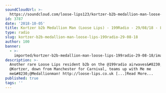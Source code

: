 ```yaml
---
soundCloudUrl: >-
  https://soundcloud.com/loose-lips123/kortzer-b2b-medallion-man-loose-lips-199radio-290818
id: 3787
date: '2018-10-05'
title: Kortzer b2b Medallion Man (Loose Lips) - 199Radio - 29/08/18 - Loose Lips
type: radio
slug: kortzer-b2b-medallion-man-loose-lips-199radio-29-08-18
author: 100
banner:
  - >-
    imported/kortzer-b2b-medallion-man-loose-lips-199radio-29-08-18/image3787.jpeg
description: >-
  Another rare Loose Lips resident b2b on the @199radio airwaves&#8230;
  @Kortzer, down from Manchester for Carnival, teams up with Me me
  me&#8230;@Medallionman! http://loose-lips.co.uk [...]Read More...
published: true
tags: ''
---
```

